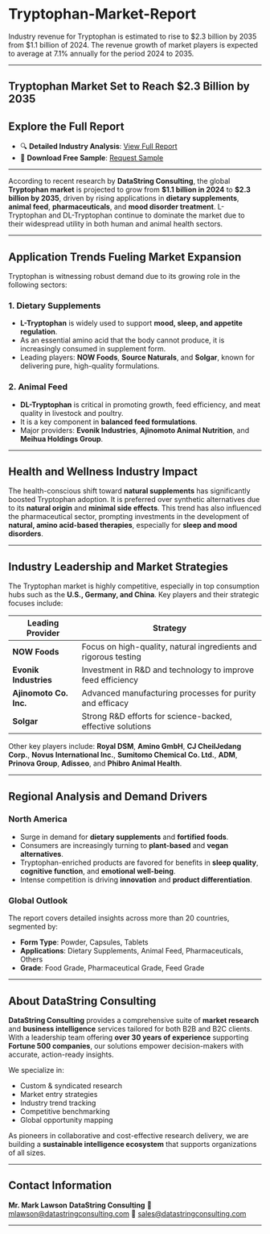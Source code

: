 # Tryptophan-Market-Report
Industry revenue for Tryptophan is estimated to rise to $2.3 billion by 2035 from $1.1 billion of 2024. The revenue growth of market players is expected to average at 7.1% annually for the period 2024 to 2035.

---

## **Tryptophan Market Set to Reach \$2.3 Billion by 2035**

## **Explore the Full Report**

* 🔍 **Detailed Industry Analysis**: [View Full Report](https://datastringconsulting.com/industry-analysis/tryptophan-market-research-report)
* 📄 **Download Free Sample**: [Request Sample](https://datastringconsulting.com/downloadsample/tryptophan-market-research-report)

---

According to recent research by **DataString Consulting**, the global **Tryptophan market** is projected to grow from **\$1.1 billion in 2024** to **\$2.3 billion by 2035**, driven by rising applications in **dietary supplements**, **animal feed**, **pharmaceuticals**, and **mood disorder treatment**. L-Tryptophan and DL-Tryptophan continue to dominate the market due to their widespread utility in both human and animal health sectors.

---

## **Application Trends Fueling Market Expansion**

Tryptophan is witnessing robust demand due to its growing role in the following sectors:

### **1. Dietary Supplements**

* **L-Tryptophan** is widely used to support **mood, sleep, and appetite regulation**.
* As an essential amino acid that the body cannot produce, it is increasingly consumed in supplement form.
* Leading players: **NOW Foods**, **Source Naturals**, and **Solgar**, known for delivering pure, high-quality formulations.

### **2. Animal Feed**

* **DL-Tryptophan** is critical in promoting growth, feed efficiency, and meat quality in livestock and poultry.
* It is a key component in **balanced feed formulations**.
* Major providers: **Evonik Industries**, **Ajinomoto Animal Nutrition**, and **Meihua Holdings Group**.

---

## **Health and Wellness Industry Impact**

The health-conscious shift toward **natural supplements** has significantly boosted Tryptophan adoption. It is preferred over synthetic alternatives due to its **natural origin** and **minimal side effects**. This trend has also influenced the pharmaceutical sector, prompting investments in the development of **natural, amino acid-based therapies**, especially for **sleep and mood disorders**.

---

## **Industry Leadership and Market Strategies**

The Tryptophan market is highly competitive, especially in top consumption hubs such as the **U.S., Germany, and China**. Key players and their strategic focuses include:

| **Leading Provider**   | **Strategy**                                                    |
| ---------------------- | --------------------------------------------------------------- |
| **NOW Foods**          | Focus on high-quality, natural ingredients and rigorous testing |
| **Evonik Industries**  | Investment in R\&D and technology to improve feed efficiency    |
| **Ajinomoto Co. Inc.** | Advanced manufacturing processes for purity and efficacy        |
| **Solgar**             | Strong R\&D efforts for science-backed, effective solutions     |

Other key players include:
**Royal DSM**, **Amino GmbH**, **CJ CheilJedang Corp.**, **Novus International Inc.**, **Sumitomo Chemical Co. Ltd.**, **ADM**, **Prinova Group**, **Adisseo**, and **Phibro Animal Health**.

---

## **Regional Analysis and Demand Drivers**

### **North America**

* Surge in demand for **dietary supplements** and **fortified foods**.
* Consumers are increasingly turning to **plant-based** and **vegan alternatives**.
* Tryptophan-enriched products are favored for benefits in **sleep quality**, **cognitive function**, and **emotional well-being**.
* Intense competition is driving **innovation** and **product differentiation**.

### **Global Outlook**

The report covers detailed insights across more than 20 countries, segmented by:

* **Form Type**: Powder, Capsules, Tablets
* **Applications**: Dietary Supplements, Animal Feed, Pharmaceuticals, Others
* **Grade**: Food Grade, Pharmaceutical Grade, Feed Grade

---



## **About DataString Consulting**

**DataString Consulting** provides a comprehensive suite of **market research** and **business intelligence** services tailored for both B2B and B2C clients. With a leadership team offering **over 30 years of experience** supporting **Fortune 500 companies**, our solutions empower decision-makers with accurate, action-ready insights.

We specialize in:

* Custom & syndicated research
* Market entry strategies
* Industry trend tracking
* Competitive benchmarking
* Global opportunity mapping

As pioneers in collaborative and cost-effective research delivery, we are building a **sustainable intelligence ecosystem** that supports organizations of all sizes.

---

## **Contact Information**

**Mr. Mark Lawson**
**DataString Consulting**
📧 [mlawson@datastringconsulting.com](mailto:mlawson@datastringconsulting.com)
📧 [sales@datastringconsulting.com](mailto:sales@datastringconsulting.com)

---

